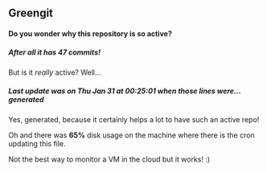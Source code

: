 ## Greengit

#### Do you wonder why this repository is so active?

##### After all it has 47 commits!

But is it *really* active? Well...

##### Last update was on Thu Jan 31 at 00:25:01 when those lines were... generated

Yes, generated, because it certainly helps a lot to have such an active repo!

Oh and there was **65%** disk usage on the machine
where there is the cron updating this file.

Not the best way to monitor a VM in the cloud but it works! :)
